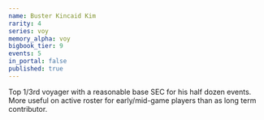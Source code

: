 ```yaml
---
name: Buster Kincaid Kim
rarity: 4
series: voy
memory_alpha: voy
bigbook_tier: 9
events: 5
in_portal: false
published: true
---
```


Top 1/3rd voyager with a reasonable base SEC for his half dozen events. More useful on active roster for early/mid-game players than as long term contributor.
